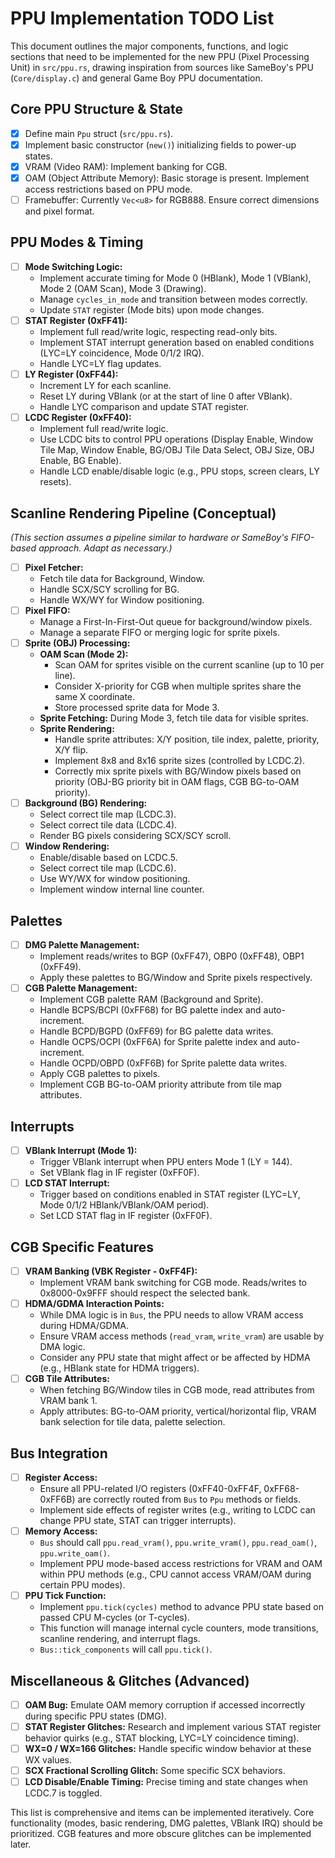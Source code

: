 # PPU Implementation TODO List

This document outlines the major components, functions, and logic sections that need to be implemented for the new PPU (Pixel Processing Unit) in `src/ppu.rs`, drawing inspiration from sources like SameBoy's PPU (`Core/display.c`) and general Game Boy PPU documentation.

## Core PPU Structure & State
- [x] Define main `Ppu` struct (`src/ppu.rs`).
- [x] Implement basic constructor (`new()`) initializing fields to power-up states.
- [x] VRAM (Video RAM): Implement banking for CGB.
- [x] OAM (Object Attribute Memory): Basic storage is present. Implement access restrictions based on PPU mode.
- [ ] Framebuffer: Currently `Vec<u8>` for RGB888. Ensure correct dimensions and pixel format.

## PPU Modes & Timing
- [ ] **Mode Switching Logic:**
    - Implement accurate timing for Mode 0 (HBlank), Mode 1 (VBlank), Mode 2 (OAM Scan), Mode 3 (Drawing).
    - Manage `cycles_in_mode` and transition between modes correctly.
    - Update `STAT` register (Mode bits) upon mode changes.
- [ ] **STAT Register (0xFF41):**
    - Implement full read/write logic, respecting read-only bits.
    - Implement STAT interrupt generation based on enabled conditions (LYC=LY coincidence, Mode 0/1/2 IRQ).
    - Handle LYC=LY flag updates.
- [ ] **LY Register (0xFF44):**
    - Increment LY for each scanline.
    - Reset LY during VBlank (or at the start of line 0 after VBlank).
    - Handle LYC comparison and update STAT register.
- [ ] **LCDC Register (0xFF40):**
    - Implement full read/write logic.
    - Use LCDC bits to control PPU operations (Display Enable, Window Tile Map, Window Enable, BG/OBJ Tile Data Select, OBJ Size, OBJ Enable, BG Enable).
    - Handle LCD enable/disable logic (e.g., PPU stops, screen clears, LY resets).

## Scanline Rendering Pipeline (Conceptual)
*(This section assumes a pipeline similar to hardware or SameBoy's FIFO-based approach. Adapt as necessary.)*

- [ ] **Pixel Fetcher:**
    - Fetch tile data for Background, Window.
    - Handle SCX/SCY scrolling for BG.
    - Handle WX/WY for Window positioning.
- [ ] **Pixel FIFO:**
    - Manage a First-In-First-Out queue for background/window pixels.
    - Manage a separate FIFO or merging logic for sprite pixels.
- [ ] **Sprite (OBJ) Processing:**
    - **OAM Scan (Mode 2):**
        - Scan OAM for sprites visible on the current scanline (up to 10 per line).
        - Consider X-priority for CGB when multiple sprites share the same X coordinate.
        - Store processed sprite data for Mode 3.
    - **Sprite Fetching:** During Mode 3, fetch tile data for visible sprites.
    - **Sprite Rendering:**
        - Handle sprite attributes: X/Y position, tile index, palette, priority, X/Y flip.
        - Implement 8x8 and 8x16 sprite sizes (controlled by LCDC.2).
        - Correctly mix sprite pixels with BG/Window pixels based on priority (OBJ-BG priority bit in OAM flags, CGB BG-to-OAM priority).
- [ ] **Background (BG) Rendering:**
    - Select correct tile map (LCDC.3).
    - Select correct tile data (LCDC.4).
    - Render BG pixels considering SCX/SCY scroll.
- [ ] **Window Rendering:**
    - Enable/disable based on LCDC.5.
    - Select correct tile map (LCDC.6).
    - Use WY/WX for window positioning.
    - Implement window internal line counter.

## Palettes
- [ ] **DMG Palette Management:**
    - Implement reads/writes to BGP (0xFF47), OBP0 (0xFF48), OBP1 (0xFF49).
    - Apply these palettes to BG/Window and Sprite pixels respectively.
- [ ] **CGB Palette Management:**
    - Implement CGB palette RAM (Background and Sprite).
    - Handle BCPS/BCPI (0xFF68) for BG palette index and auto-increment.
    - Handle BCPD/BGPD (0xFF69) for BG palette data writes.
    - Handle OCPS/OCPI (0xFF6A) for Sprite palette index and auto-increment.
    - Handle OCPD/OBPD (0xFF6B) for Sprite palette data writes.
    - Apply CGB palettes to pixels.
    - Implement CGB BG-to-OAM priority attribute from tile map attributes.

## Interrupts
- [ ] **VBlank Interrupt (Mode 1):**
    - Trigger VBlank interrupt when PPU enters Mode 1 (LY = 144).
    - Set VBlank flag in IF register (0xFF0F).
- [ ] **LCD STAT Interrupt:**
    - Trigger based on conditions enabled in STAT register (LYC=LY, Mode 0/1/2 HBlank/VBlank/OAM period).
    - Set LCD STAT flag in IF register (0xFF0F).

## CGB Specific Features
- [ ] **VRAM Banking (VBK Register - 0xFF4F):**
    - Implement VRAM bank switching for CGB mode. Reads/writes to 0x8000-0x9FFF should respect the selected bank.
- [ ] **HDMA/GDMA Interaction Points:**
    - While DMA logic is in `Bus`, the PPU needs to allow VRAM access during HDMA/GDMA.
    - Ensure VRAM access methods (`read_vram`, `write_vram`) are usable by DMA logic.
    - Consider any PPU state that might affect or be affected by HDMA (e.g., HBlank state for HDMA triggers).
- [ ] **CGB Tile Attributes:**
    - When fetching BG/Window tiles in CGB mode, read attributes from VRAM bank 1.
    - Apply attributes: BG-to-OAM priority, vertical/horizontal flip, VRAM bank selection for tile data, palette selection.

## Bus Integration
- [ ] **Register Access:**
    - Ensure all PPU-related I/O registers (0xFF40-0xFF4F, 0xFF68-0xFF6B) are correctly routed from `Bus` to `Ppu` methods or fields.
    - Implement side effects of register writes (e.g., writing to LCDC can change PPU state, STAT can trigger interrupts).
- [ ] **Memory Access:**
    - `Bus` should call `ppu.read_vram()`, `ppu.write_vram()`, `ppu.read_oam()`, `ppu.write_oam()`.
    - Implement PPU mode-based access restrictions for VRAM and OAM within PPU methods (e.g., CPU cannot access VRAM/OAM during certain PPU modes).
- [ ] **PPU Tick Function:**
    - Implement `ppu.tick(cycles)` method to advance PPU state based on passed CPU M-cycles (or T-cycles).
    - This function will manage internal cycle counters, mode transitions, scanline rendering, and interrupt flags.
    - `Bus::tick_components` will call `ppu.tick()`.

## Miscellaneous & Glitches (Advanced)
- [ ] **OAM Bug:** Emulate OAM memory corruption if accessed incorrectly during specific PPU states (DMG).
- [ ] **STAT Register Glitches:** Research and implement various STAT register behavior quirks (e.g., STAT blocking, LYC=LY coincidence timing).
- [ ] **WX=0 / WX=166 Glitches:** Handle specific window behavior at these WX values.
- [ ] **SCX Fractional Scrolling Glitch:** Some specific SCX behaviors.
- [ ] **LCD Disable/Enable Timing:** Precise timing and state changes when LCDC.7 is toggled.

This list is comprehensive and items can be implemented iteratively.
Core functionality (modes, basic rendering, DMG palettes, VBlank IRQ) should be prioritized.
CGB features and more obscure glitches can be implemented later.
